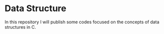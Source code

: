 # Data Structure
 In this repository I will publish some codes focused on the concepts of data structures in C.
